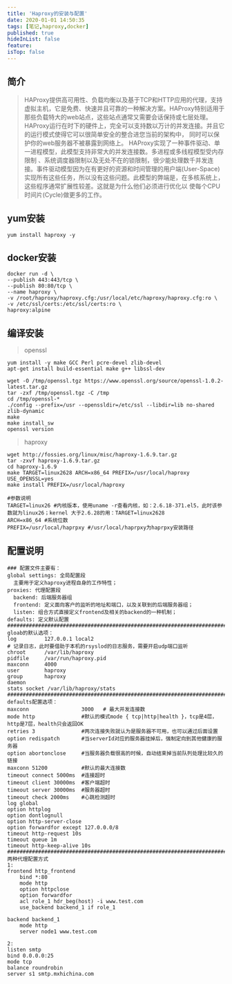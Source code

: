 ```yaml
---
title: 'Haproxy的安装与配置'
date: 2020-01-01 14:50:35
tags: [笔记,haproxy,docker]
published: true
hideInList: false
feature: 
isTop: false
---
```


## 简介
> HAProxy提供高可用性、负载均衡以及基于TCP和HTTP应用的代理，支持虚拟主机，它是免费、快速并且可靠的一种解决方案。HAProxy特别适用于那些负载特大的web站点，这些站点通常又需要会话保持或七层处理。HAProxy运行在时下的硬件上，完全可以支持数以万计的并发连接。并且它的运行模式使得它可以很简单安全的整合进您当前的架构中， 同时可以保护你的web服务器不被暴露到网络上。
HAProxy实现了一种事件驱动、单一进程模型，此模型支持非常大的并发连接数。多进程或多线程模型受内存限制 、系统调度器限制以及无处不在的锁限制，很少能处理数千并发连接。事件驱动模型因为在有更好的资源和时间管理的用户端(User-Space) 实现所有这些任务，所以没有这些问题。此模型的弊端是，在多核系统上，这些程序通常扩展性较差。这就是为什么他们必须进行优化以 使每个CPU时间片(Cycle)做更多的工作。

## yum安装
```
yum install haproxy -y
```

## docker安装
```
docker run -d \
--publish 443:443/tcp \
--publish 80:80/tcp \
--name haproxy \
-v /root/haproxy/haproxy.cfg:/usr/local/etc/haproxy/haproxy.cfg:ro \
-v /etc/ssl/certs:/etc/ssl/certs:ro \
haproxy:alpine
```

## 编译安装

> openssl
```
yum install -y make GCC Perl pcre-devel zlib-devel
apt-get install build-essential make g++ libssl-dev

wget -O /tmp/openssl.tgz https://www.openssl.org/source/openssl-1.0.2-latest.tar.gz
tar -zxf /tmp/openssl.tgz -C /tmp
cd /tmp/openssl-*
./config --prefix=/usr --openssldir=/etc/ssl --libdir=lib no-shared zlib-dynamic
make
make install_sw
openssl version
```

> haproxy

```
wget http://fossies.org/linux/misc/haproxy-1.6.9.tar.gz
tar -zxvf haproxy-1.6.9.tar.gz
cd haproxy-1.6.9
make TARGET=linux2628 ARCH=x86_64 PREFIX=/usr/local/haproxy USE_OPENSSL=yes
make install PREFIX=/usr/local/haproxy

#参数说明
TARGET=linux26 #内核版本，使用uname -r查看内核，如：2.6.18-371.el5，此时该参数就为linux26；kernel 大于2.6.28的用：TARGET=linux2628
ARCH=x86_64 #系统位数
PREFIX=/usr/local/haprpxy #/usr/local/haprpxy为haprpxy安装路径
```

## 配置说明
```
### 配置文件主要有：
global settings: 全局配置段
  主要用于定义haproxy进程自身的工作特性；
proxies: 代理配置段
  backend: 后端服务器组
  frontend: 定义面向客户的监听的地址和端口，以及关联到的后端服务器组；
  listen: 组合方式直接定义frontend及相关的backend的一种机制；
defaults: 定义默认配置
#################################################################################
gloab的默认选项：
log         127.0.0.1 local2  
# 记录日志，此时要借助于本机的rsyslod的日志服务，需要开启udp端口监听
chroot      /var/lib/haproxy
pidfile     /var/run/haproxy.pid
maxconn     4000
user        haproxy
group       haproxy
daemon
stats socket /var/lib/haproxy/stats
#################################################################################
defaults配置选项：
maxconn                 3000   # 最大并发连接数
mode http               #默认的模式mode { tcp|http|health }，tcp是4层，http是7层，health只会返回OK
retries 3               #两次连接失败就认为是服务器不可用，也可以通过后面设置
option redispatch       #当serverId对应的服务器挂掉后，强制定向到其他健康的服务器
option abortonclose     #当服务器负载很高的时候，自动结束掉当前队列处理比较久的链接
maxconn 51200           #默认的最大连接数
timeout connect 5000ms  #连接超时
timeout client 30000ms  #客户端超时
timeout server 30000ms  #服务器超时
timeout check 2000ms    #心跳检测超时
log global
option httplog
option dontlognull
option http-server-close
option forwardfor except 127.0.0.0/8
timeout http-request 10s
timeout queue 1m
timeout http-keep-alive 10s
##################################################################################
两种代理配置方式
1:
frontend http_frontend
    bind *:80
    mode http
    option httpclose
    option forwardfor
    acl role_1 hdr_beg(host) -i www.test.com
    use_backend backend_1 if role_1

backend backend_1
    mode http
    server node1 www.test.com

2: 
listen smtp 
bind 0.0.0.0:25  
mode tcp  
balance roundrobin  
server s1 smtp.mxhichina.com
```



